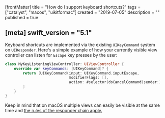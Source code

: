 [frontMatter]
title = "How do I support keyboard shortcuts?"
tags = ["catalyst", "macos", "uikitformac"]
created = "2019-07-05"
description = ""
published = true

[meta]
swift_version = "5.1"
---



Keyboard shortcuts are implemented via the existing `UIKeyCommand` system on `UIResponder`. Here's a simple example of how your currently visible view controller can listen for `Escape` key presses by the user:

``` swift
class MyKeyListeningViewController: UIViewController {
    override var keyCommands: [UIKeyCommand]? {
        return [UIKeyCommand(input: UIKeyCommand.inputEscape,
                             modifierFlags: [],
                             action: #selector(doCancelCommand(sender:)))
        ]
    }
}
```

Keep in mind that on macOS multiple views can easily be visible at the same time and [the rules of the responder chain apply.](how/responder_chain.md)
